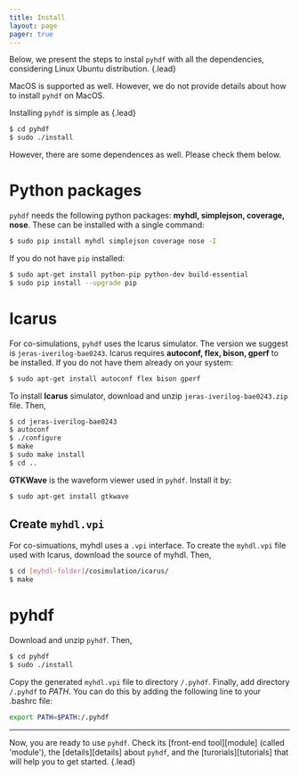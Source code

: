 ```yaml
---
title: Install 
layout: page 
pager: true
---
```


Below, we present the steps to instal `pyhdf` with all the dependencies, considering Linux Ubuntu distribution.
{.lead}

MacOS is supported as well. However, we do not provide details about how to install `pyhdf` on MacOS.

Installing `pyhdf` is simple as
{.lead}

```.bash
$ cd pyhdf
$ sudo ./install
```
However, there are some dependences as well. Please check them below.

Python packages
===============
`pyhdf` needs the following python packages: __myhdl, simplejson, coverage, nose__. 
These can be installed with a single command:

```.bash
$ sudo pip install myhdl simplejson coverage nose -I
```

If you do not have `pip` installed:
```.bash
$ sudo apt-get install python-pip python-dev build-essential 
$ sudo pip install --upgrade pip 
```

Icarus
======
For co-simulations, `pyhdf` uses the Icarus simulator. The version we suggest is `jeras-iverilog-bae0243`.
Icarus requires __autoconf, flex, bison, gperf__ to be installed. If you do not have them already on your system:

```.bash
$ sudo apt-get install autoconf flex bison gperf
```

To install __Icarus__ simulator, download and unzip `jeras-iverilog-bae0243.zip` file. Then,

```.bash
$ cd jeras-iverilog-bae0243
$ autoconf
$ ./configure
$ make 
$ sudo make install
$ cd ..
```

__GTKWave__ is the waveform viewer used in `pyhdf`. Install it by:

```.bash
$ sudo apt-get install gtkwave
```

Create `myhdl.vpi`
---------------
For co-simuations, myhdl uses a `.vpi` interface. To create the `myhdl.vpi` file used with Icarus, download the source of myhdl. Then,

```.bash
$ cd [myhdl-folder]/cosimulation/icarus/
$ make 
```

pyhdf
=====

Download and unzip `pyhdf`. Then,

```.bash
$ cd pyhdf
$ sudo ./install
```

Copy the generated `myhdl.vpi` file to directory `/.pyhdf`. Finally, add directory `/.pyhdf` to _PATH_.
You can do this by adding the following line to your .bashrc file:

```.bash
export PATH=$PATH:/.pyhdf
```

* * *
Now, you are ready to use `pyhdf`. Check its [front-end tool][module] (called 'module'), the [details][details] about `pyhdf`, and the [turorials][tutorials] that will help you to get started.
{.lead}
